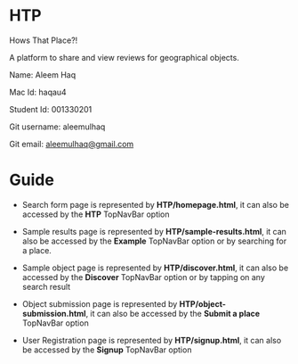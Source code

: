 # HTP
Hows That Place?!

A platform to share and view reviews for geographical objects.

Name: Aleem Haq

Mac Id: haqau4

Student Id: 001330201

Git username: aleemulhaq

Git email: aleemulhaq@gmail.com




# Guide

- Search form page is represented by **HTP/homepage.html**, it can also be accessed by the **HTP** TopNavBar option

- Sample results page is represented by **HTP/sample-results.html**, it can also be accessed by the **Example** TopNavBar option
or by searching for a place.


- Sample object page is represented by **HTP/discover.html**, it can also be accessed by the **Discover** TopNavBar option or by tapping on any search result


- Object submission page is represented by **HTP/object-submission.html**, it can also be accessed by the **Submit a place** TopNavBar option

- User Registration page is represented by **HTP/signup.html**, it can also be accessed by the **Signup** TopNavBar option
